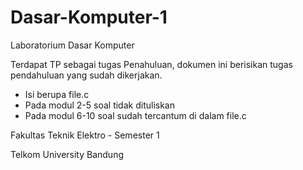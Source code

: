 # Dasar-Komputer-1
Laboratorium Dasar Komputer

Terdapat TP sebagai tugas Penahuluan, dokumen ini berisikan tugas pendahuluan yang sudah dikerjakan.

- Isi berupa file.c
- Pada modul 2-5 soal tidak dituliskan
- Pada modul 6-10 soal sudah tercantum di dalam file.c

Fakultas Teknik Elektro - Semester 1 

Telkom University Bandung
